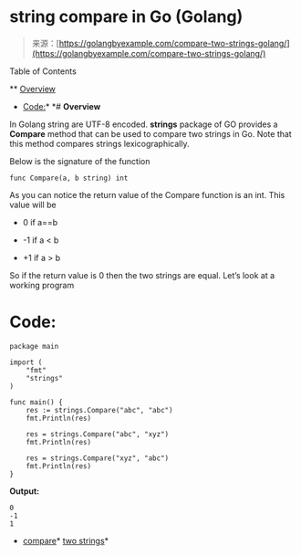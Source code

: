 <!--yml
category: 未分类
date: 2024-10-13 06:11:51
-->

# string compare in Go (Golang)

> 来源：[https://golangbyexample.com/compare-two-strings-golang/](https://golangbyexample.com/compare-two-strings-golang/)

Table of Contents

 **   [Overview](#Overview "Overview")
*   [Code:](#Code "Code:")*  *# **Overview**

In Golang string are UTF-8 encoded. **strings** package of GO provides a **Compare** method that can be used to compare two strings in Go. Note that this method compares strings lexicographically.

Below is the signature of the function

```
func Compare(a, b string) int
```

As you can notice the return value of the Compare function is an int. This value will be

*   0 if a==b

*   -1 if a < b

*   +1 if a > b

So if the return value is 0 then the two strings are equal. Let’s look at a working program

# **Code:**

```
package main

import (
    "fmt"
    "strings"
)

func main() {
    res := strings.Compare("abc", "abc")
    fmt.Println(res)

    res = strings.Compare("abc", "xyz")
    fmt.Println(res)

    res = strings.Compare("xyz", "abc")
    fmt.Println(res)
}
```

**Output:**

```
0
-1
1
```

*   [compare](https://golangbyexample.com/tag/compare/)*   [two strings](https://golangbyexample.com/tag/two-strings/)*